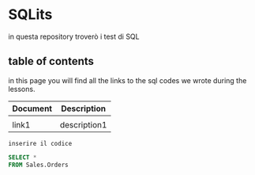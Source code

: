 # SQLits
in questa repository troverò i test di SQL

## table of contents
in this page you will find all the links to
the sql codes we wrote during the lessons.

|Document|Description|
|---|---|
| | |
|link1| description1|

`inserire il codice`

```sql
SELECT * 
FROM Sales.Orders

```